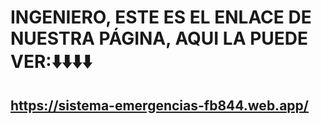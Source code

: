 # INGENIERO, ESTE ES EL ENLACE DE NUESTRA PÁGINA, AQUI LA PUEDE VER:⬇️⬇️⬇️⬇️
## https://sistema-emergencias-fb844.web.app/
